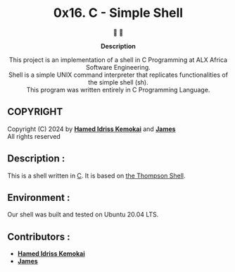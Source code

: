 <h1 align="center">
  0x16. C - Simple Shell
</h1>

<p align="center">
   📄 🚀
</p>

<p align="center">
  <strong>
   Description
  </strong>
</p>

<p align="center">
This project is an implementation of a shell in C Programming at ALX Africa Software Engineering. </br>
Shell is a simple UNIX command interpreter that replicates functionalities of the simple shell (sh). </br>
This program was written entirely in C Programming Language.
</p>

## COPYRIGHT
Copyright (C) 2024 by [**Hamed Idriss Kemokai**](https://github.com/halino2710) and [**James**](https://github.com/Jackkoyoyo) </br>
All rights reserved

 ## Description :
This is a shell written in [C](https://en.wikipedia.org/wiki/C_(programming_language)).
It is based on [the Thompson Shell](https://en.wikipedia.org/wiki/Thompson_shell).

## Environment :
Our shell was built and tested on  Ubuntu 20.04 LTS.


## Contributors :
* [**Hamed Idriss Kemokai**](https://github.com/halino2710)
* [**James**](https://github.com/Jackkoyoyo)

